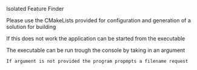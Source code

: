 Isolated Feature Finder

Please use the CMakeLists provided for configuration and generation of a solution for building

If this does not work the application can be started from the executable

The executable can be run trough the console by taking in an argument 

    If argument is not provided the program propmpts a filename request
